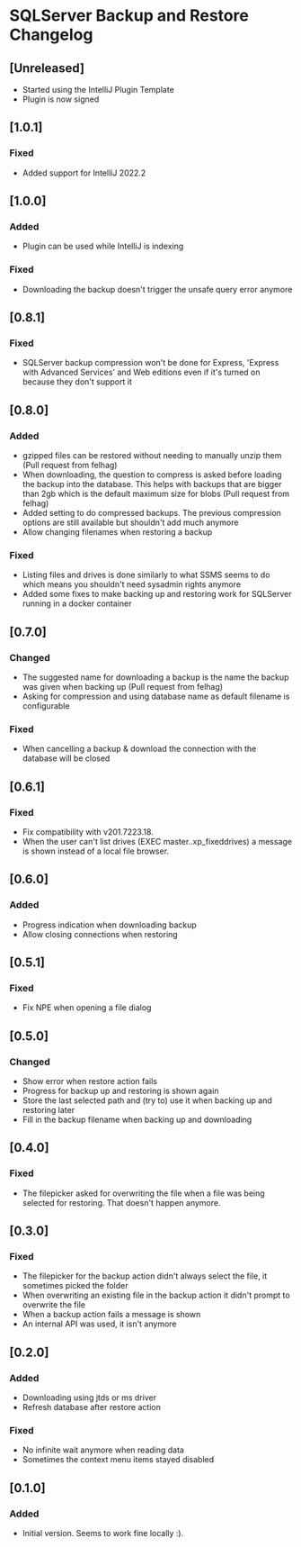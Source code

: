 # SQLServer Backup and Restore Changelog

## [Unreleased]
- Started using the IntelliJ Plugin Template
- Plugin is now signed

## [1.0.1]
### Fixed
- Added support for IntelliJ 2022.2

## [1.0.0]
### Added
- Plugin can be used while IntelliJ is indexing

### Fixed
- Downloading the backup doesn't trigger the unsafe query error anymore

## [0.8.1]
### Fixed
- SQLServer backup compression won't be done for Express, 'Express with Advanced Services' and Web editions even if it's turned on because they don't support it

## [0.8.0]
### Added
- gzipped files can be restored without needing to manually unzip them (Pull request from felhag)
- When downloading, the question to compress is asked before loading the backup into the database. This helps with backups that are bigger than 2gb which is the default maximum size for blobs (Pull request from felhag)
- Added setting to do compressed backups. The previous compression options are still available but shouldn't add much anymore
- Allow changing filenames when restoring a backup

### Fixed
- Listing files and drives is done similarly to what SSMS seems to do which means you shouldn't need sysadmin rights anymore
- Added some fixes to make backing up and restoring work for SQLServer running in a docker container

## [0.7.0]
### Changed
- The suggested name for downloading a backup is the name the backup was given when backing up (Pull request from felhag)
- Asking for compression and using database name as default filename is configurable

### Fixed
- When cancelling a backup & download the connection with the database will be closed

## [0.6.1]
### Fixed
- Fix compatibility with v201.7223.18.
- When the user can't list drives (EXEC master..xp_fixeddrives) a message is shown instead of a local file browser.

## [0.6.0]
### Added
- Progress indication when downloading backup
- Allow closing connections when restoring

## [0.5.1]
### Fixed
- Fix NPE when opening a file dialog

## [0.5.0]
### Changed
- Show error when restore action fails
- Progress for backup up and restoring is shown again
- Store the last selected path and (try to) use it when backing up and restoring later
- Fill in the backup filename when backing up and downloading

## [0.4.0]
### Fixed
- The filepicker asked for overwriting the file when a file was being selected for restoring. That doesn't happen anymore.

## [0.3.0]
### Fixed
- The filepicker for the backup action didn't always select the file, it sometimes picked the folder
- When overwriting an existing file in the backup action it didn't prompt to overwrite the file
- When a backup action fails a message is shown
- An internal API was used, it isn't anymore

## [0.2.0]
### Added
- Downloading using jtds or ms driver
- Refresh database after restore action

### Fixed
- No infinite wait anymore when reading data
- Sometimes the context menu items stayed disabled

## [0.1.0]
### Added
- Initial version. Seems to work fine locally :).
